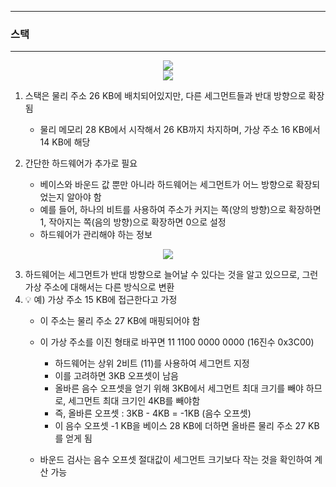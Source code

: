-----
### 스택
-----
<div align="center">
<img src="https://github.com/user-attachments/assets/cb12b45c-f349-41f1-97a8-981894b32432">
</div>

<div align="center">
<img src="https://github.com/user-attachments/assets/6eddcf13-4d31-4e4a-997c-c85f2d5314d0">
</div>

1. 스택은 물리 주소 26 KB에 배치되어있지만, 다른 세그먼트들과 반대 방향으로 확장됨
   - 물리 메모리 28 KB에서 시작해서 26 KB까지 차지하며, 가상 주소 16 KB에서 14 KB에 해당

2. 간단한 하드웨어가 추가로 필요
   - 베이스와 바운드 값 뿐만 아니라 하드웨어는 세그먼트가 어느 방향으로 확장되었는지 알아야 함
   - 예를 들어, 하나의 비트를 사용하여 주소가 커지는 쪽(양의 방향)으로 확장하면 1, 작아지는 쪽(음의 방향)으로 확장하면 0으로 설정
   - 하드웨어가 관리해야 하는 정보
<div align="center">
<img src="https://github.com/user-attachments/assets/86c6f095-8d79-40bc-b04a-ce15c57a504a">
</div>

3. 하드웨어는 세그먼트가 반대 방향으로 늘어날 수 있다는 것을 알고 있으므로, 그런 가상 주소에 대해서는 다른 방식으로 변환
4. 💡 예) 가상 주소 15 KB에 접근한다고 가정
   - 이 주소는 물리 주소 27 KB에 매핑되어야 함
   - 이 가상 주소를 이진 형태로 바꾸면 11 1100 0000 0000 (16진수 0x3C00)
     + 하드웨어는 상위 2비트 (11)를 사용하여 세그먼트 지정
     + 이를 고려하면 3KB 오프셋이 남음
     + 올바른 음수 오프셋을 얻기 위해 3KB에서 세그먼트 최대 크기를 빼야 하므로, 세그먼트 최대 크기인 4KB를 빼야함
     + 즉, 올바른 오프셋 : 3KB - 4KB = -1KB (음수 오프셋)
     + 이 음수 오프셋 -1 KB을 베이스 28 KB에 더하면 올바른 물리 주소 27 KB를 얻게 됨

   - 바운드 검사는 음수 오프셋 절대값이 세그먼트 크기보다 작는 것을 확인하여 계산 가능
